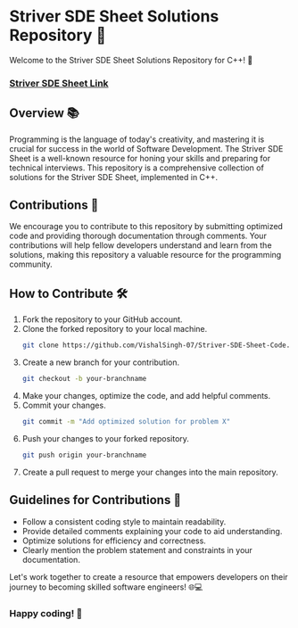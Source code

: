 # Striver SDE Sheet Solutions Repository 🚀

Welcome to the Striver SDE Sheet Solutions Repository for C++! 🚀

### **[Striver SDE Sheet Link](https://takeuforward.org/interviews/strivers-sde-sheet-top-coding-interview-problems/)**

## Overview 📚

Programming is the language of today's creativity, and mastering it is crucial for success in the world of Software Development. The Striver SDE Sheet is a well-known resource for honing your skills and preparing for technical interviews. This repository is a comprehensive collection of solutions for the Striver SDE Sheet, implemented in C++.

## Contributions 🤝

We encourage you to contribute to this repository by submitting optimized code and providing thorough documentation through comments. Your contributions will help fellow developers understand and learn from the solutions, making this repository a valuable resource for the programming community.

## How to Contribute 🛠️

1. Fork the repository to your GitHub account.
2. Clone the forked repository to your local machine.
   ```bash
   git clone https://github.com/VishalSingh-07/Striver-SDE-Sheet-Code.git
   ```
3. Create a new branch for your contribution.
   ```bash
   git checkout -b your-branchname
   ```
4. Make your changes, optimize the code, and add helpful comments.
5. Commit your changes.
   ```bash
   git commit -m "Add optimized solution for problem X"
   ```
6. Push your changes to your forked repository.
   ```bash
   git push origin your-branchname
   ```
7. Create a pull request to merge your changes into the main repository.

## Guidelines for Contributions 📝

- Follow a consistent coding style to maintain readability.
- Provide detailed comments explaining your code to aid understanding.
- Optimize solutions for efficiency and correctness.
- Clearly mention the problem statement and constraints in your documentation.

Let's work together to create a resource that empowers developers on their journey to becoming skilled software engineers! 🌐💻

### Happy coding! 🚀